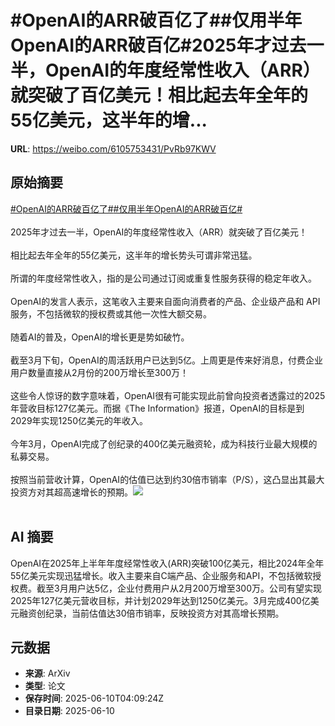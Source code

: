 # #OpenAI的ARR破百亿了##仅用半年OpenAI的ARR破百亿#2025年才过去一半，OpenAI的年度经常性收入（ARR）就突破了百亿美元！相比起去年全年的55亿美元，这半年的增...

**URL**: https://weibo.com/6105753431/PvRb97KWV

## 原始摘要

<a href="https://m.weibo.cn/search?containerid=231522type%3D1%26t%3D10%26q%3D%23OpenAI%E7%9A%84ARR%E7%A0%B4%E7%99%BE%E4%BA%BF%E4%BA%86%23&amp;extparam=%23OpenAI%E7%9A%84ARR%E7%A0%B4%E7%99%BE%E4%BA%BF%E4%BA%86%23" data-hide=""><span class="surl-text">#OpenAI的ARR破百亿了#</span></a><a href="https://m.weibo.cn/search?containerid=231522type%3D1%26t%3D10%26q%3D%23%E4%BB%85%E7%94%A8%E5%8D%8A%E5%B9%B4OpenAI%E7%9A%84ARR%E7%A0%B4%E7%99%BE%E4%BA%BF%23&amp;extparam=%23%E4%BB%85%E7%94%A8%E5%8D%8A%E5%B9%B4OpenAI%E7%9A%84ARR%E7%A0%B4%E7%99%BE%E4%BA%BF%23" data-hide=""><span class="surl-text">#仅用半年OpenAI的ARR破百亿#</span></a><br><br>2025年才过去一半，OpenAI的年度经常性收入（ARR）就突破了百亿美元！<br><br>相比起去年全年的55亿美元，这半年的增长势头可谓非常迅猛。<br><br>所谓的年度经常性收入，指的是公司通过订阅或重复性服务获得的稳定年收入。<br><br>OpenAI的发言人表示，这笔收入主要来自面向消费者的产品、企业级产品和 API 服务，不包括微软的授权费或其他一次性大额交易。<br><br>随着AI的普及，OpenAI的增长更是势如破竹。<br><br>截至3月下旬，OpenAI的周活跃用户已达到5亿。上周更是传来好消息，付费企业用户数量直接从2月份的200万增长至300万！<br><br>这些令人惊讶的数字意味着，OpenAI很有可能实现此前曾向投资者透露过的2025年营收目标127亿美元。而据《The Information》报道，OpenAI的目标是到2029年实现1250亿美元的年收入。<br><br>今年3月，OpenAI完成了创纪录的400亿美元融资轮，成为科技行业最大规模的私募交易。<br><br>按照当前营收计算，OpenAI的估值已达到约30倍市销率（P/S），这凸显出其最大投资方对其超高速增长的预期。<img style="" src="https://tvax3.sinaimg.cn/large/006Fd7o3gy1i29zzeix0ej33xk2menpi.jpg" referrerpolicy="no-referrer"><br><br>

## AI 摘要

OpenAI在2025年上半年年度经常性收入(ARR)突破100亿美元，相比2024年全年55亿美元实现迅猛增长。收入主要来自C端产品、企业服务和API，不包括微软授权费。截至3月用户达5亿，企业付费用户从2月200万增至300万。公司有望实现2025年127亿美元营收目标，并计划2029年达到1250亿美元。3月完成400亿美元融资创纪录，当前估值达30倍市销率，反映投资方对其高增长预期。

## 元数据

- **来源**: ArXiv
- **类型**: 论文
- **保存时间**: 2025-06-10T04:09:24Z
- **目录日期**: 2025-06-10
